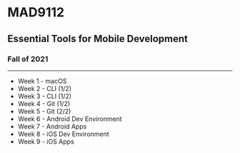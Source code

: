 # MAD9112

## Essential Tools for Mobile Development

### Fall of 2021

---

- Week 1 - macOS
- Week 2 - CLI (1/2)
- Week 3 - CLI (1/2)
- Week 4 - Git (1/2)
- Week 5 - Git (2/2)
- Week 6 - Android Dev Environment
- Week 7 - Android Apps
- Week 8 - iOS Dev Environment
- Week 9 - iOS Apps
